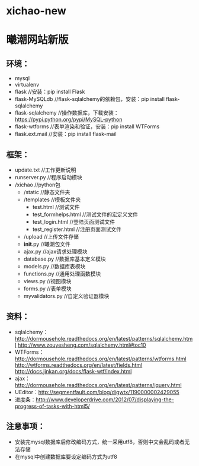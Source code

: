 # xichao-new
曦潮网站新版
====================

环境：
--------------------
 * mysql 
 * virtualenv
 * flask             //安装：pip install Flask
 * flask-MySQLdb     //flask-sqlalchemy的依赖包，安装：pip install flask-sqlalchemy
 * flask-sqlalchemy  //操作数据库，下载安装：https://pypi.python.org/pypi/MySQL-python
 * flask-wtforms     //表单渲染和验证，安装：pip install WTForms
 * flask.ext.mail    //安装：pip install flask-mail


框架：
--------------------
 * update.txt    //工作更新说明
 * runserver.py    //程序启动模块
 * /xichao    //python包
   + /static    //静态文件夹
   + /templates    //模板文件夹
     - test.html    //测试文件
     - test_formhelps.html    //测试文件的宏定义文件
     - test_login.html    //登陆页面测试文件
     - test_register.html    //注册页面测试文件
   + /upload    //上传文件存储
   + __init__.py    //曦潮包文件
   + ajax.py    //ajax请求处理模块
   + database.py    //数据库基本定义模块
   + models.py    //数据库表模块
   + functions.py    //通用处理函数模块
   + views.py    //视图模块
   + forms.py    //表单模块
   + myvalidators.py    //自定义验证器模块

资料：
--------------------
 * sqlalchemy：http://dormousehole.readthedocs.org/en/latest/patterns/sqlalchemy.html
               http://www.zouyesheng.com/sqlalchemy.html#toc10
 * WTForms：http://dormousehole.readthedocs.org/en/latest/patterns/wtforms.html
            http://wtforms.readthedocs.org/en/latest/fields.html
            http://docs.jinkan.org/docs/flask-wtf/index.html
 * ajax：http://dormousehole.readthedocs.org/en/latest/patterns/jquery.html
 * UEditor：http://segmentfault.com/blog/digwtx/1190000002429055
 * 进度条：http://www.developerdrive.com/2012/07/displaying-the-progress-of-tasks-with-html5/

注意事项：
--------------------
 * 安装完mysql数据库后修改编码方式，统一采用utf8，否则中文会乱码或者无法存储
 * 在mysql中创建数据库要设定编码方式为utf8
